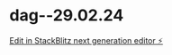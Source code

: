 # dag--29.02.24

[Edit in StackBlitz next generation editor ⚡️](https://stackblitz.com/~/github.com/NatanielQA/dag--29.02.24)